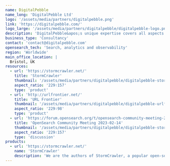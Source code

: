 ```yaml
---
name: DigitalPebble
name_long: 'DigitalPebble Ltd'
logo: '/assets/media/partners/digitalpebble.png'
link: 'https://digitalpebble.com/'
logo_large: '/assets/media/partners/digitalpebble/digitalpebble-logo.png'
description: 'DigitalPebble&apos;s unique expertise covers all aspects of a document&apos;s life cycle, from web-wide crawling and collection, content analysis, filtering and categorization to indexing. DigitalPebble can help your organisation by advising on best practice and identifying suitable resources, designing scalable solutions as well as implementing them.'
business_type: 'Consultancy'
contact: 'contact@digitalpebble.com'
opensearch_tech: 'Search, analytics and observability'
region: 'Worldwide'
main_office_location: |
  Bristol, UK
resources:
  - url: 'https://stormcrawler.net/'
    title: 'StormCrawler'
    thumbnail: '/assets/media/partners/digitalpebble/digitalpebble-stormcrawler.png'
    aspect_ratio: '229∶157'
    type: 'product'
  - url: 'http://urlfrontier.net/'
    title: 'URL Frontier'
    thumbnail: '/assets/media/partners/digitalpebble/digitalpebble-urlfrontier.svg'
    aspect_ratio: '229∶98'
    type: 'product'
  - url: 'https://forum.opensearch.org/t/opensearch-community-meeting-2023-0214/11894'
    title: 'OpenSearch Community Meeting 2023-02-14'
    thumbnail: '/assets/media/partners/digitalpebble/digitalpebble-stormcrawler.png'
    aspect_ratio: '229∶157'
    type: 'discussion'
products:
  - url: 'https://stormcrawler.net/'
    name: 'StormCrawler'
    description: 'We are the authors of StormCrawler, a popular open-source web crawler which can use OpenSearch as a back-end. We also provide consulting services on search related technologies, including OpenSearch.'
---
```

